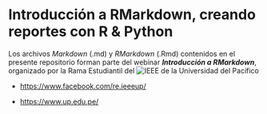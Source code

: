 # Introducción a RMarkdown, creando reportes con R & Python

Los archivos *Markdown* (.md) y *RMarkdown* (.Rmd) contenidos en el presente repositorio forman parte del webinar ***Introducción a RMarkdown***, 
organizado por la Rama Estudiantil del ![IEEE de la Universidad del Pacífico](https://www.facebook.com/re.ieeeup/)

- <https://www.facebook.com/re.ieeeup/>

- <https://www.up.edu.pe/>




